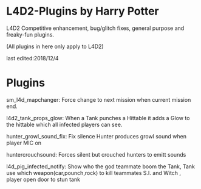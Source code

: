 # L4D2-Plugins by Harry Potter
L4D2 Competitive enhancement, bug/glitch fixes, general purpose and freaky-fun plugins.

(All plugins in here only apply to L4D2) 

last edited:2018/12/4

# Plugins
sm_l4d_mapchanger: Force change to next mission when current mission end.

l4d2_tank_props_glow: When a Tank punches a Hittable it adds a Glow to the hittable which all infected players can see.

hunter_growl_sound_fix: Fix silence Hunter produces growl sound when player MIC on

huntercrouchsound: Forces silent but crouched hunters to emitt sounds

l4d_pig_infected_notify: Show who the god teammate boom the Tank, Tank use which weapon(car,pounch,rock) to kill teammates S.I. and Witch , player open door to stun tank
